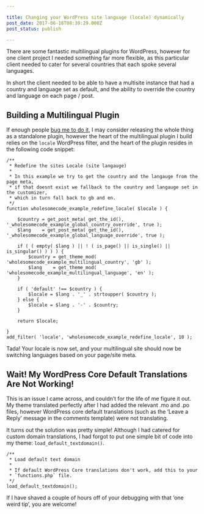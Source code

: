 ```yaml
---

title: Changing your WordPress site language (locale) dynamically
post_date: 2017-06-16T08:30:29.000Z
post_status: publish

---
```


There are some fantastic multilingual plugins for WordPress, however for one client project I needed something far more flexible, as this particular client needed to cater for several countries that each spoke several languages.

In short the client needed to be able to have a multisite instance that had a country and language set as default, and the ability to override the country and language on each page / post.

Building a Multilingual Plugin
------------------------------

If enough people [bug me to do it](https://wholesomecode.ltd/contact/), I may consider releasing the whole thing as a standalone plugin, however the heart of the multilingual plugin I build relies on the `locale` WordPress filter, and the heart of the plugin resides in the following code snippet:  

```
/**
 * Redefine the sites Locale (site langauge)
 *
 * In this example we try to get the country and the langauge from the page meta,
 * if that doesnt exist we fallback to the country and langauge set in the customizer,
 * which in turn fall back to gb and en.
 */
function wholesomecode_example_redefine_locale( $locale ) {

    $country = get_post_meta( get_the_id(), '_wholesomecode_example_global_country_override', true );
    $lang    = get_post_meta( get_the_id(), '_wholesomecode_example_global_language_override', true );

    if ( ( empty( $lang ) || ! ( is_page() || is_single() || is_singular() ) ) ) {
        $country = get_theme_mod( 'wholesomecode_example_multilingual_country', 'gb' );
        $lang    = get_theme_mod( 'wholesomecode_example_multilingual_language', 'en' );
    }

    if ( 'default' !== $country ) {
        $locale = $lang . '_' . strtoupper( $country );
    } else {
        $locale = $lang . '-' . $country;
    }

    return $locale;

}
add_filter( 'locale', 'wholesomecode_example_redefine_locale', 10 );
```

Tada! Your locale is now set, and your multilingual site should now be switching languages based on your page/site meta.

Wait! My WordPress Core Default Translations Are Not Working!
-------------------------------------------------------------

This is an issue I came across, and couldn’t for the life of me figure it out. My theme translated perfectly after I had added the relevant .mo and .po files, however WordPress core default translations (such as the ‘Leave a Reply’ message in the comments template) were not translating.

It turns out the solution was pretty simple! Although I had catered for custom domain translations, I had forgot to put one simple bit of code into my theme: `load_default_textdomain()`.  

```
/**
 * Load default text domain
 *
 * If default WordPress Core translations don't work, add this to your
 * `functions.php` file.
 */
load_default_textdomain();
```

If I have shaved a couple of hours off of your debugging with that ‘one weird tip’, you are welcome!